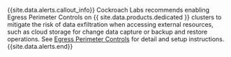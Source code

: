 {{site.data.alerts.callout_info}}
Cockroach Labs recommends enabling Egress Perimeter Controls on {{ site.data.products.dedicated }} clusters to mitigate the risk of data exfiltration when accessing external resources, such as cloud storage for change data capture or backup and restore operations. See [Egress Perimeter Controls](../cockroachcloud/egress-perimeter-controls.html) for detail and setup instructions.
{{site.data.alerts.end}}
